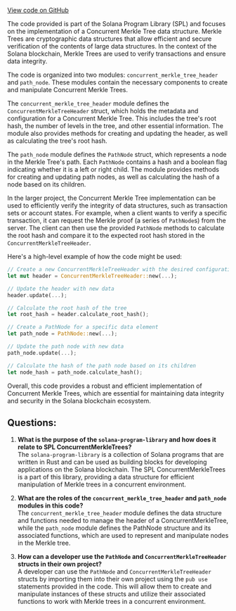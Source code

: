 [View code on GitHub](https://github.com/solana-labs/solana-program-library/account-compression/programs/account-compression/src/state/mod.rs)

The code provided is part of the Solana Program Library (SPL) and focuses on the implementation of a Concurrent Merkle Tree data structure. Merkle Trees are cryptographic data structures that allow efficient and secure verification of the contents of large data structures. In the context of the Solana blockchain, Merkle Trees are used to verify transactions and ensure data integrity.

The code is organized into two modules: `concurrent_merkle_tree_header` and `path_node`. These modules contain the necessary components to create and manipulate Concurrent Merkle Trees.

The `concurrent_merkle_tree_header` module defines the `ConcurrentMerkleTreeHeader` struct, which holds the metadata and configuration for a Concurrent Merkle Tree. This includes the tree's root hash, the number of levels in the tree, and other essential information. The module also provides methods for creating and updating the header, as well as calculating the tree's root hash.

The `path_node` module defines the `PathNode` struct, which represents a node in the Merkle Tree's path. Each `PathNode` contains a hash and a boolean flag indicating whether it is a left or right child. The module provides methods for creating and updating path nodes, as well as calculating the hash of a node based on its children.

In the larger project, the Concurrent Merkle Tree implementation can be used to efficiently verify the integrity of data structures, such as transaction sets or account states. For example, when a client wants to verify a specific transaction, it can request the Merkle proof (a series of `PathNode`s) from the server. The client can then use the provided `PathNode` methods to calculate the root hash and compare it to the expected root hash stored in the `ConcurrentMerkleTreeHeader`.

Here's a high-level example of how the code might be used:

```rust
// Create a new ConcurrentMerkleTreeHeader with the desired configuration
let mut header = ConcurrentMerkleTreeHeader::new(...);

// Update the header with new data
header.update(...);

// Calculate the root hash of the tree
let root_hash = header.calculate_root_hash();

// Create a PathNode for a specific data element
let path_node = PathNode::new(...);

// Update the path node with new data
path_node.update(...);

// Calculate the hash of the path node based on its children
let node_hash = path_node.calculate_hash();
```

Overall, this code provides a robust and efficient implementation of Concurrent Merkle Trees, which are essential for maintaining data integrity and security in the Solana blockchain ecosystem.
## Questions: 
 1. **What is the purpose of the `solana-program-library` and how does it relate to SPL ConcurrentMerkleTrees?**  
   The `solana-program-library` is a collection of Solana programs that are written in Rust and can be used as building blocks for developing applications on the Solana blockchain. The SPL ConcurrentMerkleTrees is a part of this library, providing a data structure for efficient manipulation of Merkle trees in a concurrent environment.

2. **What are the roles of the `concurrent_merkle_tree_header` and `path_node` modules in this code?**  
   The `concurrent_merkle_tree_header` module defines the data structure and functions needed to manage the header of a ConcurrentMerkleTree, while the `path_node` module defines the PathNode structure and its associated functions, which are used to represent and manipulate nodes in the Merkle tree.

3. **How can a developer use the `PathNode` and `ConcurrentMerkleTreeHeader` structs in their own project?**  
   A developer can use the `PathNode` and `ConcurrentMerkleTreeHeader` structs by importing them into their own project using the `pub use` statements provided in the code. This will allow them to create and manipulate instances of these structs and utilize their associated functions to work with Merkle trees in a concurrent environment.